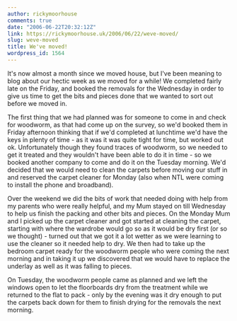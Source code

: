 ```yaml
---
author: rickymoorhouse
comments: true
date: "2006-06-22T20:32:12Z"
link: https://rickymoorhouse.uk/2006/06/22/weve-moved/
slug: weve-moved
title: We've moved!
wordpress_id: 1564
---
```


It's now almost a month since we moved house, but I've been meaning to blog about our hectic week as we moved for a while! We completed fairly late on the Friday, and booked the removals for the Wednesday in order to give us time to get the bits and pieces done that we wanted to sort out before we moved in. 





The first thing that we had planned was for someone to come in and check for woodworm, as that had come up on the survey, so we'd booked them in Friday afternoon thinking that if we'd completed at lunchtime we'd have the keys in plenty of time - as it was it was quite tight for time, but worked out ok. Unfortunately though they found traces of woodworm, so we needed to get it treated and they wouldn't have been able to do it in time - so we booked another company to come and do it on the Tuesday morning. We'd decided that we would need to clean the carpets before moving our stuff in and reserved the carpet cleaner for Monday (also when NTL were coming to install the phone and broadband).





Over the weekend we did the bits of work that needed doing with help from my parents who were really helpful, and my Mum stayed on till Wednesday to help us finish the packing and other bits and pieces. On the Monday Mum and I picked up the carpet cleaner and got started at cleaning the carpet, starting with where the wardrobe would go so as it would be dry first (or so we thought) - turned out that we got it a lot wetter as we were learning to use the cleaner so it needed help to dry. We then had to take up the bedroom carpet ready for the woodworm people who were coming the next morning and in taking it up we discovered that we would have to replace the underlay as well as it was falling to pieces.   







On Tuesday, the woodworm people came as planned and we left the windows open to let the floorboards dry from the treatment while we returned to the flat to pack - only by the evening was it dry enough to put the carpets back down for them to finish drying for the removals the next morning.   


